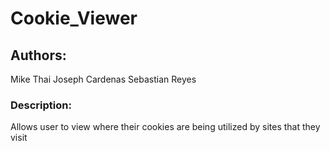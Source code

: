 # Cookie_Viewer

## Authors: 
Mike Thai
Joseph Cardenas
Sebastian Reyes

### Description:
Allows user to view where their cookies are being utilized by sites that they visit
